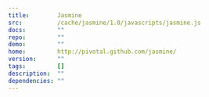 ```yaml
---
title:        Jasmine
src:          /cache/jasmine/1.0/javascripts/jasmine.js
docs:         ""
repo:         ""
demo:         ""
home:         http://pivotal.github.com/jasmine/
version:      ""
tags:         []
description:  ""
dependencies: ""
---
```


